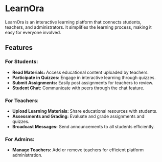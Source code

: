 
# LearnOra

LearnOra is an interactive learning platform that connects students, teachers, and administrators. It simplifies the learning process, making it easy for everyone involved.

## Features

### For Students:
- **Read Materials:** Access educational content uploaded by teachers.
- **Participate in Quizzes:** Engage in interactive learning through quizzes.
- **Submit Assignments:** Easily post assignments for teachers to review.
- **Student Chat:** Communicate with peers through the chat feature.

### For Teachers:
- **Upload Learning Materials:** Share educational resources with students.
- **Assessments and Grading:** Evaluate and grade assignments and quizzes.
- **Broadcast Messages:** Send announcements to all students efficiently.

### For Admins:
- **Manage Teachers:** Add or remove teachers for efficient platform administration.



